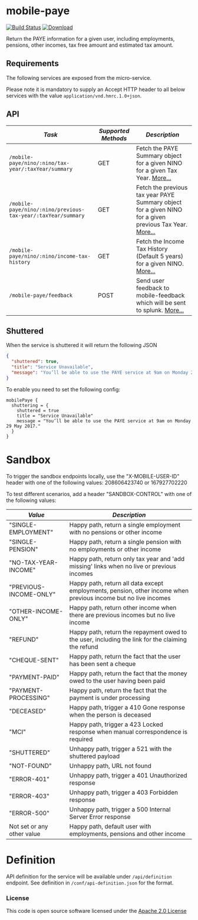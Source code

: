 mobile-paye
=============================================

[![Build Status](https://travis-ci.org/hmrc/mobile-paye.svg)](https://travis-ci.org/hmrc/mobile-paye) [ ![Download](https://api.bintray.com/packages/hmrc/releases/mobile-paye/images/download.svg) ](https://bintray.com/hmrc/releases/mobile-paye/_latestVersion)

Return the PAYE information for a given user, including employments, pensions, other incomes, tax free amount and
estimated tax amount.

Requirements
------------

The following services are exposed from the micro-service.

Please note it is mandatory to supply an Accept HTTP header to all below services with the
value ```application/vnd.hmrc.1.0+json```.

API
---

| *Task*                                                           | *Supported Methods* | *Description*                                                                                                                            |
|------------------------------------------------------------------|---------------------|------------------------------------------------------------------------------------------------------------------------------------------|
| ```/mobile-paye/nino/:nino/tax-year/:taxYear/summary```          | GET                 | Fetch the PAYE Summary object for a given NINO for a given Tax Year. [More...](docs/summary.md)                                          |
| ```/mobile-paye/nino/:nino/previous-tax-year/:taxYear/summary``` | GET                 | Fetch the previous tax year PAYE Summary object for a given NINO for a given previous Tax Year. [More...](docs/previous-year-summary.md) |
| ```/mobile-paye/nino/:nino/income-tax-history```                 | GET                 | Fetch the Income Tax History (Default 5 years) for a given NINO. [More...](docs/income-tax-history.md)                                   |
| ```/mobile-paye/feedback```                                      | POST                | Send user feedback to mobile-feedback which will be sent to splunk. [More...](docs/feedback.md)                                          |

Shuttered
---------
When the service is shuttered it will return the following JSON

```json
{
  "shuttered": true,
  "title": "Service Unavailable",
  "message": "You’ll be able to use the PAYE service at 9am on Monday 29 May 2017."
}
```

To enable you need to set the following config:

```
mobilePaye {
  shuttering = {
    shuttered = true
    title = "Service Unavailable"
    message = "You’ll be able to use the PAYE service at 9am on Monday 29 May 2017."
  }
}
```

# Sandbox

To trigger the sandbox endpoints locally, use the "X-MOBILE-USER-ID" header with one of the following values:
208606423740 or 167927702220

To test different scenarios, add a header "SANDBOX-CONTROL" with one of the following values:

| *Value*                    | *Description*                                                                                                  |
|----------------------------|----------------------------------------------------------------------------------------------------------------|
| "SINGLE-EMPLOYMENT"        | Happy path, return a single employment with no pensions or other income                                        |
| "SINGLE-PENSION"           | Happy path, return a single pension with no employments or other income                                        |
| "NO-TAX-YEAR-INCOME"       | Happy path, return only tax year and 'add missing' links when no live or previous incomes                      | 
| "PREVIOUS-INCOME-ONLY"     | Happy path, return all data except employments, pension, other income when previous income but no live incomes | 
| "OTHER-INCOME-ONLY"        | Happy path, return other income when there are previous incomes but no live income                             | 
| "REFUND"                   | Happy path, return the repayment owed to the user, including the link for the claiming the refund              
| "CHEQUE-SENT"              | Happy path, return the fact that the user has been sent a cheque                                               
| "PAYMENT-PAID"             | Happy path, return the fact that the money owed to the user having been paid                                   
| "PAYMENT-PROCESSING"       | Happy path, return the fact that the payment is under processing                                               
| "DECEASED"                 | Happy path, trigger a 410 Gone response when the person is deceased                                            |
| "MCI"                      | Happy path, trigger a 423 Locked response when manual correspondence is required                               |
| "SHUTTERED"                | Unhappy path, trigger a 521 with the shuttered payload                                                         
| "NOT-FOUND"                | Unhappy path, URL not found                                                                                    |
| "ERROR-401"                | Unhappy path, trigger a 401 Unauthorized response                                                              |
| "ERROR-403"                | Unhappy path, trigger a 403 Forbidden response                                                                 |
| "ERROR-500"                | Unhappy path, trigger a 500 Internal Server Error response                                                     |
| Not set or any other value | Happy path, default user with employments, pensions and other income                                           |

# Definition

API definition for the service will be available under `/api/definition` endpoint.
See definition in `/conf/api-definition.json` for the format.

### License

This code is open source software licensed under
the [Apache 2.0 License]("http://www.apache.org/licenses/LICENSE-2.0.html")
